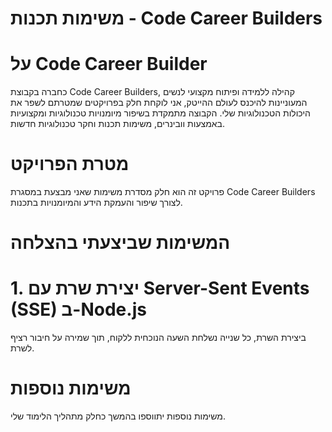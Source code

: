 # משימות תכנות - Code Career Builders
# על Code Career Builder
כחברה בקבוצת Code Career Builders, קהילה ללמידה ופיתוח מקצועי לנשים המעוניינות להיכנס לעולם ההייטק, אני לוקחת חלק בפרויקטים שמטרתם לשפר את היכולות הטכנולוגיות שלי. הקבוצה מתמקדת בשיפור מיומנויות טכנולוגיות ומקצועיות באמצעות וובינרים, משימות תכנות וחקר טכנולוגיות חדשות.

# מטרת הפרויקט
פרויקט זה הוא חלק מסדרת משימות שאני מבצעת במסגרת Code Career Builders לצורך שיפור והעמקת הידע והמיומנויות בתכנות.

# המשימות שביצעתי בהצלחה
# 1. יצירת שרת עם Server-Sent Events (SSE) ב-Node.js
ביצירת השרת, כל שנייה נשלחת השעה הנוכחית ללקוח, תוך שמירה על חיבור רציף לשרת.

# משימות נוספות
משימות נוספות יתווספו בהמשך כחלק מתהליך הלימוד שלי.
